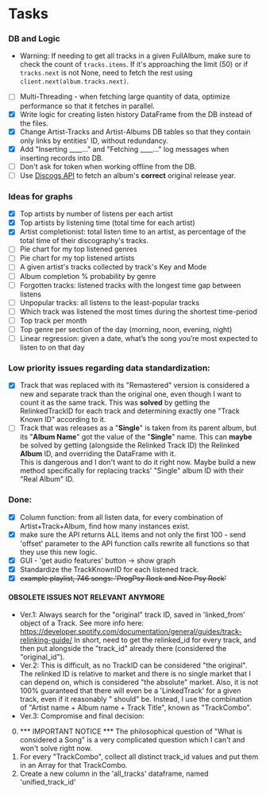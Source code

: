 # Tasks

### DB and Logic

- Warning: If needing to get all tracks in a given FullAlbum, make sure to check the count of ``tracks.items``. If it's
  approaching the limit (50) or if ``tracks.next`` is not None, need to fetch the rest
  using ``client.next(album.tracks.next)``.
- [ ] Multi-Threading - when fetching large quantity of data, optimize performance so that it fetches in parallel.
- [x] Write logic for creating listen history DataFrame from the DB instead of the files.
- [x] Change Artist-Tracks and Artist-Albums DB tables so that they contain only links by entities' ID, without
  redundancy.
- [x] Add "Inserting ____..." and "Fetching ____..." log messages when inserting records into DB.
- [ ] Don't ask for token when working offline from the DB.
- [ ] Use [Discogs API](https://github.com/joalla/discogs_client) to fetch an album's **correct** original release year.

### Ideas for graphs

- [x] Top artists by number of listens per each artist
- [x] Top artists by listening time (total time for each artist)
- [x] Artist completionist: total listen time to an artist, as percentage of the total time of their discography's tracks.
- [ ] Pie chart for my top listened genres
- [ ] Pie chart for my top listened artists
- [ ] A given artist's tracks collected by track's Key and Mode
- [ ] Album completion % probability by genre
- [ ] Forgotten tracks: listened tracks with the longest time gap between listens
- [ ] Unpopular tracks: all listens to the least-popular tracks
- [ ] Which track was listened the most times during the shortest time-period
- [ ] Top track per month
- [ ] Top genre per section of the day (morning, noon, evening, night)
- [ ] Linear regression: given a date, what’s the song you’re most expected to listen to on that day

### Low priority issues regarding data standardization:

- [x] Track that was replaced with its "Remastered" version is considered a new and separate track than the original
  one,
  even though I want to count it as the same track. This was **solved** by getting the RelinkedTrackID for each track
  and determining exactly one "Track Known ID" according to it.
- [ ] Track that was releases as a "**Single**" is taken from its parent album, but its "**Album Name**" got the value
  of the "**Single**" name.
  This can **maybe** be solved by getting (alongside the Relinked Track ID) the Relinked **Album** ID, and overriding
  the DataFrame with it. \
  This is dangerous and I don't want to do it right now.
  Maybe build a new method specifically for replacing tracks' "Single" album ID with their "Real Album" ID.

### Done:

- [x] Column function: from all listen data, for every combination of Artist+Track+Album, find how many instances exist.
- [x] make sure the API returns ALL items and not only the first 100 - send 'offset' parameter to the API function calls
  rewrite all functions so that they use this new logic.
- [x] GUI - 'get audio features' button -> show graph
- [x] Standardize the TrackKnownID for each listened track.
- [x] ~~example playlist, 746 songs: 'ProgPsy Rock and Neo Psy Rock'~~

#### OBSOLETE ISSUES NOT RELEVANT ANYMORE

* Ver.1: Always search for the "original" track ID, saved in 'linked_from' object of a Track.
  See more info here: https://developer.spotify.com/documentation/general/guides/track-relinking-guide/
  In short, need to get the relinked_id for every track, and then put alongside the "track_id" already there (considered
  the "original_id").
* Ver.2: This is difficult, as no TrackID can be considered "the original". The relinked ID is relative to market and
  there is no single
  market that I can depend on, which is considered "the absolute" market.
  Also, it is not 100% guaranteed that there will even be a 'LinkedTrack' for a given track, even if it reasonably "
  should" be.
  Instead, I use the combination of "Artist name + Album name + Track Title", known as "TrackCombo".
* Ver.3: Compromise and final decision:

0. *** IMPORTANT NOTICE *** The philosophical question of "What is considered a Song" is a very complicated question
   which I can't and won't solve right now.
1. For every "TrackCombo", collect all distinct track_id values and put them in an Array for that TrackCombo.
2. Create a new column in the 'all_tracks' dataframe, named 'unified_track_id'

